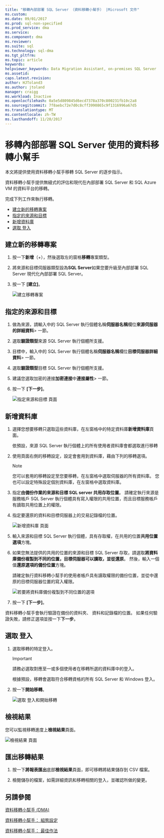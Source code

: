 ```yaml
---
title: "移轉內部部署 SQL Server （資料移轉小幫手） |Microsoft 文件"
ms.custom: 
ms.date: 09/01/2017
ms.prod: sql-non-specified
ms.prod_service: dma
ms.service: 
ms.component: dma
ms.reviewer: 
ms.suite: sql
ms.technology: sql-dma
ms.tgt_pltfrm: 
ms.topic: article
keywords: 
helpviewer_keywords: Data Migration Assistant, on-premises SQL Server
ms.assetid: 
caps.latest.revision: 
author: HJToland3
ms.author: jtoland
manager: craigg
ms.workload: Inactive
ms.openlocfilehash: 0a5e5d809845d6ecd7378a370c800231fb10c2a8
ms.sourcegitcommit: 7f8aebc72e7d0c8cff3990865c9f1316996a67d5
ms.translationtype: MT
ms.contentlocale: zh-TW
ms.lasthandoff: 11/20/2017
---
```

# <a name="migrate-on-premises-sql-server-using-data-migration-assistant"></a>移轉內部部署 SQL Server 使用的資料移轉小幫手

本文將提供使用資料移轉小幫手移轉 SQL Server 的逐步指示。

資料移轉小幫手提供無縫式的評估和現代在內部部署 SQL Server 和 SQL Azure VM 的資料平台的移轉。  

完成下列工作來執行移轉。

- [建立新的移轉專案](#create-a-new-migration-project)
- [指定的來源和目標](#specify-source-and-target)
- [新增資料庫](#add-databases)
- [選取 登入](#select-logins)

## <a name="create-a-new-migration-project"></a>建立新的移轉專案

1. 按一下**新增**（+），然後選取左的窗格**移轉**專案類型。

1. 將來源和目標伺服器類型設為**SQL Server**如果您要升級至內部部署 SQL Server 現代化內部部署 SQL Server。

1. 按一下 **[建立]**。

   ![建立移轉專案](../dma/media/NewCreate.png)

## <a name="specify-the-source-and-target"></a>指定的來源和目標

1. 做為來源，請輸入中的 SQL Server 執行個體名稱**伺服器名稱**欄位**來源伺服器的詳細資料**> 一節。 

1. 選取**驗證類型**來源 SQL Server 執行個體所支援。

1. 目標中，輸入中的 SQL Server 執行個體名稱**伺服器名稱**欄位**目標伺服器詳細資料**> 一節。 

1. 選取**驗證類型**目標 SQL Server 執行個體所支援。

1. 建議您選取加密的連接**加密連接**中**連接屬性**> 一節。

1. 按一下 **[下一步]**。

   ![指定來源和目標 頁面](../dma/media/SourceTarget.png)

## <a name="add-databases"></a>新增資料庫

1. 選擇您想要移轉只選取這些資料庫，在左窗格中的特定資料庫**新增資料庫**頁面。

   依預設，來源 SQL Server 執行個體上的所有使用者資料庫會都選取進行移轉

1. 使用頁面右側的移轉設定，設定會套用到資料庫，藉由下列的移轉選項。

   > [!NOTE]
   > 您可以套用的移轉設定至您要移轉，在左窗格中選取伺服器的所有資料庫。 您也可以設定特殊設定個別資料庫，在左窗格中選取資料庫。


 1. 指定**由備份作業的來源和目標 SQL server 共用存取位置**。 請確定執行來源是服務帳戶 SQL Server 執行個體具有寫入權限的共用位置，而且目標服務帳戶有讀取共用位置上的權限。

 1. 指定要還原的資料和目標伺服器上的交易記錄檔的位置。

    ![新增資料庫 頁面](../dma/media/AddDatabases.png)

1. 輸入來源和目標 SQL Server 執行個體，具有存取權，在共用的位置**共用位置選項**方塊。

1. 如果您無法提供的共用的位置的來源和目標 SQL Server 存取，請選取**將資料庫備份複製到不同的位置，目標伺服器可以讀取，並從還原**。 然後，輸入一個值**還原選項的備份位置**方塊。 

   請確定執行資料移轉小幫手的使用者帳戶具有讀取權限的備份位置，並從中還原的目標伺服器位置的寫入權限。

   ![若要將資料庫備份複製到不同位置的選項](../dma/media/CopyDatabaseDifferentLocation.png)

1. 按一下 **[下一步]**。

資料移轉小幫手會執行驗證在備份的資料夾、 資料和記錄檔的位置。 如果任何驗證失敗，請修正選項並按一下**下一步**。

## <a name="select-logins"></a>選取 登入

1. 選取移轉的特定登入。

   > [!IMPORTANT]
   > 請務必選取對應至一或多個使用者在移轉所選的資料庫中的登入。   

   根據預設，移轉會選取符合移轉資格的所有 SQL Server 和 Windows 登入。

1. 按一下**開始移轉**。

   ![選取 登入和開始移轉](../dma/media/SelectLogins.png)

## <a name="view-results"></a>檢視結果

您可以監視移轉進度上**檢視結果**頁面。

![檢視結果 頁面](../dma/media/ViewResults.png)

## <a name="export-migration-results"></a>匯出移轉結果

1. 按一下**將報表匯出**底部**檢視結果**頁面，即可移轉將結果儲存到 CSV 檔案。

1. 檢閱儲存的檔案，如需詳細資訊和移轉相關的登入，並確認所做的變更。

## <a name="see-also"></a>另請參閱

[資料移轉小幫手 (DMA)](../dma/dma-overview.md)

[資料移轉小幫手： 組態設定](../dma/dma-configurationsettings.md)

[資料移轉小幫手： 最佳作法](../dma/dma-bestpractices.md)
